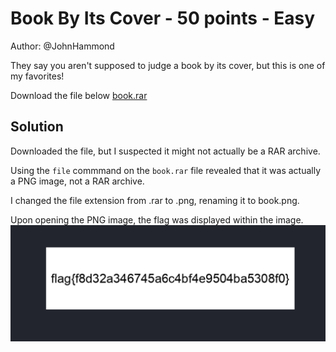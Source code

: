 # Book By Its Cover - 50 points - Easy

Author: @JohnHammond

They say you aren't supposed to judge a book by its cover, but this is one of my favorites!

Download the file below [book.rar](book.rar)

## Solution

Downloaded the file, but I suspected it might not actually be a RAR archive.

Using the `file` commmand on the `book.rar` file revealed that it was actually a PNG image, not a RAR archive.

I changed the file extension from .rar to .png, renaming it to book.png.

Upon opening the PNG image, the flag was displayed within the image.
![Alt text](image.png)
